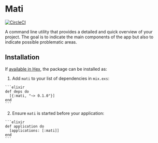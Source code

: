 # Mati

[![CircleCI](https://circleci.com/gh/Maikon/Mati.svg?style=svg&circle-token=59e949fea2dc4490733acf76160f25aa3aad1646)](https://circleci.com/gh/Maikon/Mati)

A command line utility that provides a detailed and quick overview of your
project. The goal is to indicate the main components of the app but also to
indicate possible problematic areas.

## Installation

If [available in Hex](https://hex.pm/docs/publish), the package can be installed as:

  1. Add `mati` to your list of dependencies in `mix.exs`:

    ```elixir
    def deps do
      [{:mati, "~> 0.1.0"}]
    end
    ```

  2. Ensure `mati` is started before your application:

    ```elixir
    def application do
      [applications: [:mati]]
    end
    ```

